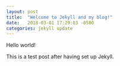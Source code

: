 ```yaml
---
layout: post
title:  "Welcome to Jekyll and my blog!"
date:   2018-03-01 17:29:03 -0500
categories: jekyll update
---
```

Hello world!

This is a test post after having set up Jekyll.
